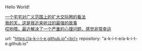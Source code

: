 Hello World!


[一个宅宅对广义范围上的扩大交际圈的看法](https://a-k-i-t-e.github.io/social.html)<br/>
[我的天，这是我近来听过的最强的故事](https://a-k-i-t-e.github.io/story.html)<br/>
[哎哟喂，最近解决了一个严重的心理问题，感觉非常幸运](https://github.com/a-k-i-t-e/a-k-i-t-e.github.io/blob/master/psy_issue.md)<br/>


url: "https://a-k-i-t-e.github.io"<br/>
repository: "a-k-i-t-e/a-k-i-t-e.github.io"
